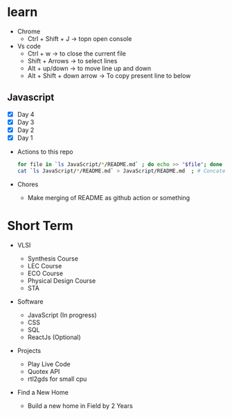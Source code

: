 # learn

- Chrome
    - Ctrl + Shift + J -> topn open console
- Vs code
    - Ctrl + w -> to close the current file
    - Shift + Arrows -> to select lines
    - Alt + up/down -> to move line up  and down
    - Alt + Shift + down arrow -> To copy present line to below

## Javascript 
- [X] Day 4
- [X] Day 3
- [X] Day 2
- [X] Day 1
- Actions to this repo
    ```bash
    for file in `ls JavaScript/*/README.md` ; do echo >> "$file"; done ; # To add empty line for each file
    cat `ls JavaScript/*/README.md` > JavaScript/README.md  ; # Concatenating all README's to 1 
    ```

- Chores
    - Make merging of README as github action or something

# Short Term
- VLSI 
    - Synthesis Course
    - LEC Course
    - ECO Course
    - Physical Design Course
    - STA
- Software
    - JavaScript (In progress)
    - CSS
    - SQL
    - ReactJs (Optional)

- Projects
    - Play Live Code
    - Quotex API
    - rtl2gds for small cpu
- Find a New Home
    - Build a new home in Field by 2 Years